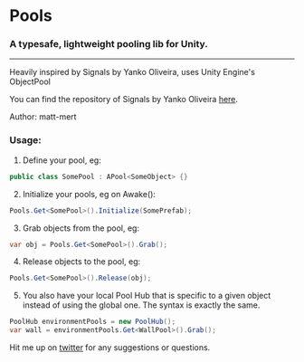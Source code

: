 # Pools
### A typesafe, lightweight pooling lib for Unity.
---
Heavily inspired by Signals by Yanko Oliveira, uses Unity Engine's ObjectPool

You can find the repository of Signals by Yanko Oliveira [here](https://github.com/yankooliveira/signals).

Author: matt-mert

### Usage:
1) Define your pool, eg:
```c#
public class SomePool : APool<SomeObject> {}
```
2) Initialize your pools, eg on Awake():
```c#
Pools.Get<SomePool>().Initialize(SomePrefab);
```
3) Grab objects from the pool, eg:
```c#
var obj = Pools.Get<SomePool>().Grab();
```
4) Release objects to the pool, eg:
```c#
Pools.Get<SomePool>().Release(obj);
```
5) You also have your local Pool Hub that is specific to a given object instead of using the global one. The syntax is exactly the same.
```c#
PoolHub environmentPools = new PoolHub();
var wall = environmentPools.Get<WallPool>().Grab();
```


Hit me up on [twitter](https://twitter.com/mertkucukakinci) for any suggestions or questions.
